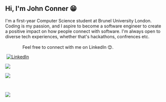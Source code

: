 ## Hi, I'm John Conner 😁
I'm a first-year Computer Science student at Brunel University London. Coding is my passion, and I aspire to become a software engineer to create a positive impact on how people connect with software. I'm always open to diverse tech experiences, whether that's hackathons, confrences etc. <br> <br>
‎ ‎ ‎ ‎ ‎ ‎ ‎ ‎ ‎ ‎ ‎ ‎ ‎ ‎ 
Feel free to connect with me on LinkedIn 😊.

‎
[![LinkedIn](https://img.shields.io/badge/LinkedIn-%230077B5.svg?logo=linkedin&logoColor=white)](https://linkedin.com/in/JohnConner29) 


![](https://github-readme-stats.vercel.app/api?username=johnhtconner&theme=midnight-purple&hide_border=true&include_all_commits=false&count_private=false) 
 
![](https://github-readme-stats.vercel.app/api/top-langs/?username=johnhtconner&theme=midnight-purple&hide_border=true&include_all_commits=false&count_private=false&layout=compact)

‎ 
‎ 

![](https://quotes-github-readme.vercel.app/api?type=horizontal&theme=dark)




